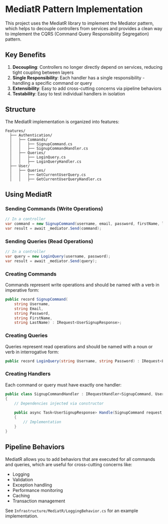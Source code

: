 # MediatR Pattern Implementation

This project uses the MediatR library to implement the Mediator pattern, which helps to decouple controllers from services and provides a clean way to implement the CQRS (Command Query Responsibility Segregation) pattern.

## Key Benefits

1. **Decoupling**: Controllers no longer directly depend on services, reducing tight coupling between layers
2. **Single Responsibility**: Each handler has a single responsibility - handling a specific command or query
3. **Extensibility**: Easy to add cross-cutting concerns via pipeline behaviors
4. **Testability**: Easy to test individual handlers in isolation

## Structure

The MediatR implementation is organized into features:

```
Features/
  ├── Authentication/
  │   ├── Commands/
  │   │   ├── SignupCommand.cs
  │   │   ├── SignupCommandHandler.cs
  │   ├── Queries/
  │   │   ├── LoginQuery.cs
  │   │   ├── LoginQueryHandler.cs
  ├── User/
  │   ├── Queries/
  │   │   ├── GetCurrentUserQuery.cs
  │   │   ├── GetCurrentUserQueryHandler.cs
```

## Using MediatR

### Sending Commands (Write Operations)

```csharp
// In a controller
var command = new SignupCommand(username, email, password, firstName, lastName);
var result = await _mediator.Send(command);
```

### Sending Queries (Read Operations)

```csharp
// In a controller
var query = new LoginQuery(username, password);
var result = await _mediator.Send(query);
```

### Creating Commands

Commands represent write operations and should be named with a verb in imperative form:

```csharp
public record SignupCommand(
    string Username,
    string Email,
    string Password,
    string FirstName,
    string LastName) : IRequest<UserSignupResponse>;
```

### Creating Queries

Queries represent read operations and should be named with a noun or verb in interrogative form:

```csharp
public record LoginQuery(string Username, string Password) : IRequest<LoginResponse>;
```

### Creating Handlers

Each command or query must have exactly one handler:

```csharp
public class SignupCommandHandler : IRequestHandler<SignupCommand, UserSignupResponse>
{
    // Dependencies injected via constructor
    
    public async Task<UserSignupResponse> Handle(SignupCommand request, CancellationToken cancellationToken)
    {
        // Implementation
    }
}
```

## Pipeline Behaviors

MediatR allows you to add behaviors that are executed for all commands and queries, which are useful for cross-cutting concerns like:

- Logging
- Validation
- Exception handling
- Performance monitoring
- Caching
- Transaction management

See `Infrastructure/MediatR/LoggingBehavior.cs` for an example implementation. 
